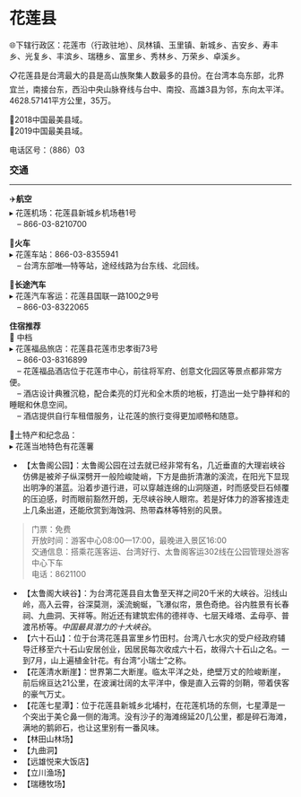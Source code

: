 # 花莲县  
🌐下辖行政区：花莲市（行政驻地）、凤林镇、玉里镇、新城乡、吉安乡、寿丰乡、光复乡、丰滨乡、瑞穗乡、富里乡、秀林乡、万荣乡、卓溪乡。  

📋花莲县是台湾最大的县是高山族聚集人数最多的县份。在台湾本岛东部，北界宜兰，南接台东，西沿中央山脉脊线与台中、南投、高雄3县为邻，东向太平洋。4628.57141平方公里，35万。  

🏅2018中国最美县域。  
🏅2019中国最美县域。  

电话区号：（886）03  

<big>**交通**</big>  
***  
✈️**航空**  
▸ 花莲机场：花莲县新城乡机场巷1号  
　– 866-03-8210700  

🚈**火车**  
▸ 花莲车站：866-03-8355941  
　– 台湾东部唯—特等站，途经线路为台东线、北回线。  

🚌**长途汽车**  
▸ 花莲汽车客运：花莲县国联一路100之9号  
　– 866-03-8322065  

**住宿推荐**  
🏡 中档  
▸ 花莲福品旅店：花莲县花莲市忠孝街73号  
　– 866-03-8316899  
　– 花莲福品酒店位于花莲市中心，前往将军府、创意文化园区等景点都非常方便。  
　– 酒店设计典雅沉稳，配合柔亮的灯光和全木质的地板，打造出一处宁静祥和的睡眠和休息空间。  
　– 酒店提供自行车租借服务，让花莲的旅行变得更加顺畅和随意。  

🧊土特产和纪念品：  
▸ 花莲当地特色有花莲薯  

* 【太鲁阁公园】：太鲁阁公园在过去就已经非常有名，几近垂直的大理岩峡谷仿佛是被斧子纵深劈开一般险峻陡峭，下方是曲折清澈的溪流，在阳光下显现出明净的湛蓝。沿着步道行进，可以穿越连绵的山洞隧道，时而感受巨石倾覆的压迫感，时而眼前豁然开朗，无尽峡谷映人眼帘。若是好体力的游客接连走上几条出道，还能欣赏到海蚀洞、热带森林等特别的风景。  
> 门票：免费  
> 开放时间：游客中心08:00—17:00，最晚进入景区16:00  
> 交通信息：搭乘花莲客运、台湾好行、太鲁阁客运302线在公园管理处游客中心下车  
> 电话：8621100  
* 【太鲁阁大峡谷】：为台湾花莲县自太鲁至天祥之间20千米的大峡谷。沿线山岭，高入云霄，谷深莫测，溪流蜿蜒，飞瀑似帘，景色奇绝。谷内胜景有长春祠、九曲洞、天祥等。附近还有建筑宏伟的德祥寺、七层天峰塔、孟母亭、普渡吊桥等。*中国最具潜力的十大峡谷*。  
* 【六十石山】：位于台湾花莲县富里乡竹田村。台湾八七水灾的受户经政府辅导迁移至六十石山安居创业，因居民每次收成六十石，故得六十石山之名。一到7月，山上遍植金针花。有台湾“小瑞士”之称。  
* 【花莲清水断崖】：世界第二大断崖。临太平洋之处，绝壁万丈的险峻断崖，前后绵亘达21公里，在波澜壮阔的太平洋中，像是直入云霄的剑鞘，带着侠客的豪气万丈。  
* 【花莲七星潭】：位于花莲县新城乡北埔村，在花莲机场的东侧，七星潭是一个突出于美仑鼻一侧的海湾。没有沙子的海滩绵延20几公里，都是碎石海滩，满地的鹅卵石，也让这里别有一番风味。  
* 【林田山林场】  
* 【九曲洞】  
* 【远雄悦来大饭店】  
* 【立川渔场】  
* 【瑞穗牧场】  
